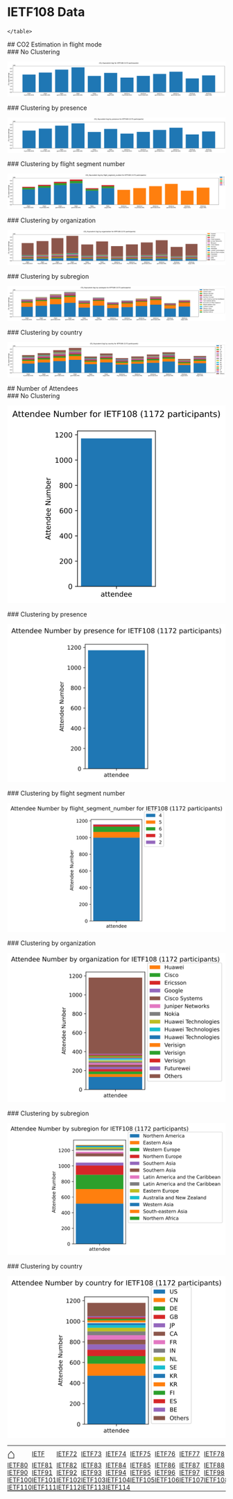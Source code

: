# IETF108 Data



  <html>
  <style>
  table, th, td {
    border: 0px none;
    padding: 0px;
  }
  </style>
  <body>
    <table style="width:100%">
          <tr>
<td><a href='http://127.0.0.1:4000/' style='font-size: 30px; text-decoration: none' >⌂</a></td>
<td><a href='http://127.0.0.1:4000/IETF/IETF'>IETF</a></td>
<td><a href='http://127.0.0.1:4000/IETF/IETF72'>IETF72</a></td>
<td><a href='http://127.0.0.1:4000/IETF/IETF73'>IETF73</a></td>
<td><a href='http://127.0.0.1:4000/IETF/IETF74'>IETF74</a></td>
<td><a href='http://127.0.0.1:4000/IETF/IETF75'>IETF75</a></td>
<td><a href='http://127.0.0.1:4000/IETF/IETF76'>IETF76</a></td>
<td><a href='http://127.0.0.1:4000/IETF/IETF77'>IETF77</a></td>
<td><a href='http://127.0.0.1:4000/IETF/IETF78'>IETF78</a></td>
<td><a href='http://127.0.0.1:4000/IETF/IETF79'>IETF79</a></td>
      </tr>
      <tr>
<td><a href='http://127.0.0.1:4000/IETF/IETF80'>IETF80</a></td>
<td><a href='http://127.0.0.1:4000/IETF/IETF81'>IETF81</a></td>
<td><a href='http://127.0.0.1:4000/IETF/IETF82'>IETF82</a></td>
<td><a href='http://127.0.0.1:4000/IETF/IETF83'>IETF83</a></td>
<td><a href='http://127.0.0.1:4000/IETF/IETF84'>IETF84</a></td>
<td><a href='http://127.0.0.1:4000/IETF/IETF85'>IETF85</a></td>
<td><a href='http://127.0.0.1:4000/IETF/IETF86'>IETF86</a></td>
<td><a href='http://127.0.0.1:4000/IETF/IETF87'>IETF87</a></td>
<td><a href='http://127.0.0.1:4000/IETF/IETF88'>IETF88</a></td>
<td><a href='http://127.0.0.1:4000/IETF/IETF89'>IETF89</a></td>
      </tr>
      <tr>
<td><a href='http://127.0.0.1:4000/IETF/IETF90'>IETF90</a></td>
<td><a href='http://127.0.0.1:4000/IETF/IETF91'>IETF91</a></td>
<td><a href='http://127.0.0.1:4000/IETF/IETF92'>IETF92</a></td>
<td><a href='http://127.0.0.1:4000/IETF/IETF93'>IETF93</a></td>
<td><a href='http://127.0.0.1:4000/IETF/IETF94'>IETF94</a></td>
<td><a href='http://127.0.0.1:4000/IETF/IETF95'>IETF95</a></td>
<td><a href='http://127.0.0.1:4000/IETF/IETF96'>IETF96</a></td>
<td><a href='http://127.0.0.1:4000/IETF/IETF97'>IETF97</a></td>
<td><a href='http://127.0.0.1:4000/IETF/IETF98'>IETF98</a></td>
<td><a href='http://127.0.0.1:4000/IETF/IETF99'>IETF99</a></td>
      </tr>
      <tr>
<td><a href='http://127.0.0.1:4000/IETF/IETF100'>IETF100</a></td>
<td><a href='http://127.0.0.1:4000/IETF/IETF101'>IETF101</a></td>
<td><a href='http://127.0.0.1:4000/IETF/IETF102'>IETF102</a></td>
<td><a href='http://127.0.0.1:4000/IETF/IETF103'>IETF103</a></td>
<td><a href='http://127.0.0.1:4000/IETF/IETF104'>IETF104</a></td>
<td><a href='http://127.0.0.1:4000/IETF/IETF105'>IETF105</a></td>
<td><a href='http://127.0.0.1:4000/IETF/IETF106'>IETF106</a></td>
<td><a href='http://127.0.0.1:4000/IETF/IETF107'>IETF107</a></td>
<td><a href='http://127.0.0.1:4000/IETF/IETF108'>IETF108</a></td>
<td><a href='http://127.0.0.1:4000/IETF/IETF109'>IETF109</a></td>
      </tr>
      <tr>
<td><a href='http://127.0.0.1:4000/IETF/IETF110'>IETF110</a></td>
<td><a href='http://127.0.0.1:4000/IETF/IETF111'>IETF111</a></td>
<td><a href='http://127.0.0.1:4000/IETF/IETF112'>IETF112</a></td>
<td><a href='http://127.0.0.1:4000/IETF/IETF113'>IETF113</a></td>
<td><a href='http://127.0.0.1:4000/IETF/IETF114'>IETF114</a></td>
<td> </td>
<td> </td>
<td> </td>
<td> </td>
<td> </td>
      </tr>

    </table>
  </body>
  </html>
    
<div id="flight"></div>
## CO2 Estimation in flight mode

<div id="flight-None"></div>
### No Clustering

![](co2eq-mode_flight_distance-cluster_nbr_15-co2eq_myclimate_goclimate_ukgov-cabin_ECONOMY_AVERAGE.svg)

<div id="flight- presence"></div>
### Clustering by  presence

![](co2eq-mode_flight_distance-cluster_key_presence-cluster_nbr_15-co2eq_myclimate_goclimate_ukgov-cabin_ECONOMY_AVERAGE.svg)

<div id="flight- flight segment number"></div>
### Clustering by  flight segment number

![](co2eq-mode_flight_distance-cluster_key_flight_segment_number-cluster_nbr_15-co2eq_myclimate_goclimate_ukgov-cabin_ECONOMY_AVERAGE.svg)

<div id="flight- organization"></div>
### Clustering by  organization

![](co2eq-mode_flight_distance-cluster_key_organization-cluster_nbr_15-co2eq_myclimate_goclimate_ukgov-cabin_ECONOMY_AVERAGE.svg)

<div id="flight- subregion"></div>
### Clustering by  subregion

![](co2eq-mode_flight_distance-cluster_key_subregion-cluster_nbr_15-co2eq_myclimate_goclimate_ukgov-cabin_ECONOMY_AVERAGE.svg)

<div id="flight- country"></div>
### Clustering by  country

![](co2eq-mode_flight_distance-cluster_key_country-cluster_nbr_15-co2eq_myclimate_goclimate_ukgov-cabin_ECONOMY_AVERAGE.svg)

<div id="attendee"></div>
## Number of Attendees

<div id="attendee-None"></div>
### No Clustering

![](co2eq-mode_attendee-cluster_nbr_15.svg)

<div id="attendee- presence"></div>
### Clustering by  presence

![](co2eq-mode_attendee-cluster_key_presence-cluster_nbr_15.svg)

<div id="attendee- flight segment number"></div>
### Clustering by  flight segment number

![](co2eq-mode_attendee-cluster_key_flight_segment_number-cluster_nbr_15.svg)

<div id="attendee- organization"></div>
### Clustering by  organization

![](co2eq-mode_attendee-cluster_key_organization-cluster_nbr_15.svg)

<div id="attendee- subregion"></div>
### Clustering by  subregion

![](co2eq-mode_attendee-cluster_key_subregion-cluster_nbr_15.svg)

<div id="attendee- country"></div>
### Clustering by  country

![](co2eq-mode_attendee-cluster_key_country-cluster_nbr_15.svg)

